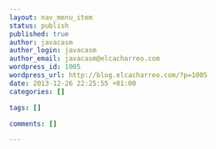 ```yaml
--- 
layout: nav_menu_item
status: publish
published: true
author: javacasm
author_login: javacasm
author_email: javacasm@elcacharreo.com
wordpress_id: 1005
wordpress_url: http://blog.elcacharreo.com/?p=1005
date: 2013-12-26 22:25:55 +01:00
categories: []

tags: []

comments: []

---
```

 
